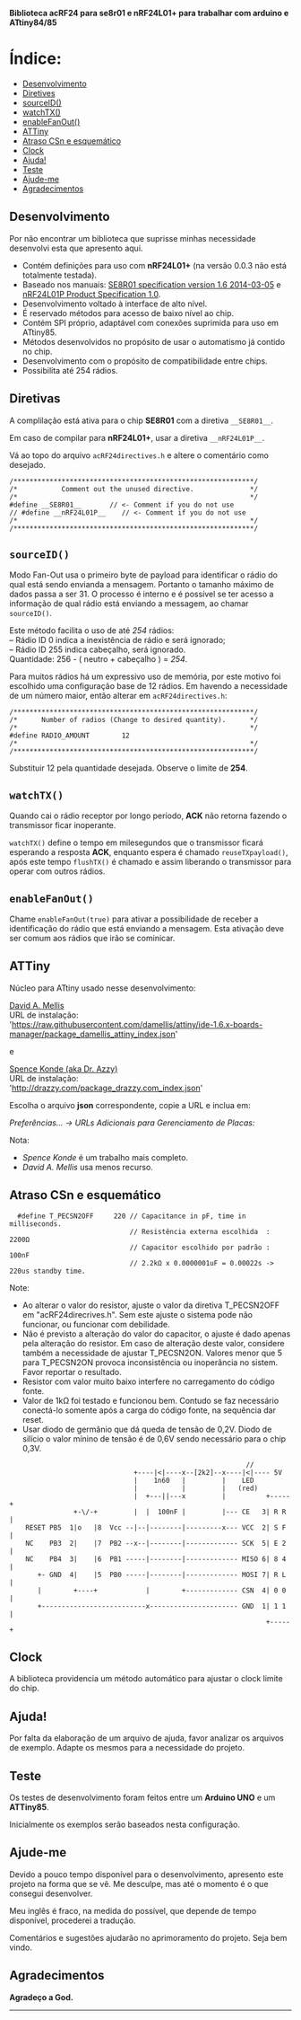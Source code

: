
**Biblioteca acRF24 para se8r01 e nRF24L01+ para trabalhar com arduino e ATtiny84/85**

# Índice:
- [Desenvolvimento](https://github.com/neimar2009/acRF24/blob/master/docs/README_pt-br.md#desenvolvimento)
- [Diretives](https://github.com/neimar2009/acRF24/blob/master/docs/README_pt-br.md#diretivas)    
- [sourceID()](https://github.com/neimar2009/acRF24/blob/master/docs/README_pt-br.md#sourceid)    
- [watchTX()](https://github.com/neimar2009/acRF24/blob/master/docs/README_pt-br.md#watchtx)    
- [enableFanOut()](https://github.com/neimar2009/acRF24/blob/master/docs/README_pt-br.md#enablefanout)    
- [ATTiny](https://github.com/neimar2009/acRF24/blob/master/docs/README_pt-br.md#attiny)    
- [Atraso CSn e esquemático](https://github.com/neimar2009/acRF24/blob/master/docs/README_pt-br.md#atraso-csn-e-esquemático)    
- [Clock](https://github.com/neimar2009/acRF24/blob/master/docs/README_pt-br.md#clock)    
- [Ajuda!](https://github.com/neimar2009/acRF24/blob/master/docs/README_pt-br.md#ajuda)
- [Teste](https://github.com/neimar2009/acRF24/blob/master/docs/README_pt-br.md#teste)
- [Ajude-me](https://github.com/neimar2009/acRF24/blob/master/docs/README_pt-br.md#ajude-me)
- [Agradecimentos](https://github.com/neimar2009/acRF24/blob/master/docs/README_pt-br.md#agradecimentos)

Desenvolvimento
------------
Por não encontrar um biblioteca que suprisse minhas necessidade desenvolvi esta que apresento aqui.
* Contém definições para uso com **nRF24L01+** (na versão 0.0.3 não está totalmente testada).
* Baseado nos manuais:
[SE8R01 specification version 1.6 2014-03-05](http://community.atmel.com/sites/default/files/forum_attachments/SE8R01_DataSheet_v1%20-%20副本.pdf)
 e [nRF24L01P Product Specification 1.0](https://www.nordicsemi.com/eng/content/download/2726/34069/file/nRF24L01P_Product_Specification_1_0.pdf).
* Desenvolvimento voltado à interface de alto nível.
* É reservado métodos para acesso de baixo nível ao chip.
* Contém SPI próprio, adaptável com conexões suprimida para uso em ATtiny85.
* Métodos desenvolvidos no propósito de usar o automatismo já contido no chip.
* Desenvolvimento com o propósito de compatibilidade entre chips.
* Possibilita até 254 rádios.


Diretivas
------------
  A complilação está ativa para o chip **SE8R01** com a diretiva `__SE8R01__`.

  Em caso de compilar para **nRF24L01+**, usar a diretiva `__nRF24L01P__`.

  Vá ao topo do arquivo `acRF24directives.h` e altere o comentário como desejado.

```
/************************************************************/
/*           Comment out the unused directive.              */
/*                                                          */
#define __SE8R01__       // <- Comment if you do not use
// #define __nRF24L01P__    // <- Comment if you do not use
/*                                                          */
/************************************************************/
```


`sourceID()`
------------
  Modo Fan-Out usa o primeiro byte de payload para identificar o rádio do qual
  está sendo envianda a mensagem. Portanto o tamanho máximo de dados passa a
  ser 31. O processo é interno e é possível se ter acesso a informação de qual
  rádio está enviando a messagem, ao chamar `sourceID()`.

  Este método facilita o uso de até *254* rádios:    
  – Rádio ID 0 indica a inexistência de rádio e será ignorado;    
  – Rádio ID 255 indica cabeçalho, será ignorado.    
  Quantidade: 256 - ( neutro + cabeçalho ) = *254*.

  Para muitos rádios há um expressivo uso de memória, por este motivo foi escolhido uma
  configuração base de 12 rádios. Em havendo a necessidade de um número maior,
  então alterar em `acRF24directives.h`:

```
/************************************************************/
/*      Number of radios (Change to desired quantity).      */
/*                                                          */
#define RADIO_AMOUNT        12
/*                                                          */
/************************************************************/
```

  Substituir 12 pela quantidade desejada. Observe o limite de **254**.


`watchTX()`
------------
  Quando cai o rádio receptor por longo período, **ACK** não retorna fazendo o
  transmissor ficar inoperante.

  `watchTX()` define o tempo em milesegundos que o transmissor ficará esperando
  a resposta **ACK**, enquanto espera é chamado `reuseTXpayload()`, após este
  tempo `flushTX()` é chamado e assim liberando o transmissor para operar com
  outros rádios.


`enableFanOut()`
------------
  Chame `enableFanOut(true)` para ativar a possibilidade de receber a
  identificação do rádio que está enviando a mensagem. Esta ativação deve ser
  comum aos rádios que irão se cominicar.


ATTiny
------------
  Núcleo para ATtiny usado nesse desenvolvimento:

  [David A. Mellis](https://github.com/damellis/attiny)    
  URL de instalação:    
  'https://raw.githubusercontent.com/damellis/attiny/ide-1.6.x-boards-manager/package_damellis_attiny_index.json'

  e

  [Spence Konde (aka Dr. Azzy)](https://github.com/SpenceKonde/ATTinyCore)    
  URL de instalação:    
  'http://drazzy.com/package_drazzy.com_index.json'

  Escolha o arquivo **json** correspondente, copie a URL e inclua em:

  _Preferências... -> URLs Adicionais para Gerenciamento de Placas:_

  Nota:
  - _Spence Konde_ é um trabalho mais completo.
  - _David A. Mellis_ usa menos recurso.

Atraso CSn e esquemático
------------
```   
  #define T_PECSN2OFF     220 // Capacitance in pF, time in milliseconds.
                              // Resistência externa escolhida  : 2200Ω
                              // Capacitor escolhido por padrão : 100nF
                              // 2.2kΩ x 0.0000001uF = 0.00022s -> 220us standby time.
```
  Note:
  * Ao alterar o valor do resistor, ajuste o valor da diretiva T_PECSN2OFF
    em "acRF24direcrives.h". Sem este ajuste o sistema pode não funcionar,
    ou funcionar com debilidade.    
  * Não é previsto a alteração do valor do capacitor, o ajuste é dado apenas pela
    alteração do resistor. Em caso de alteração deste valor, considere também a
    necessidade de ajustar T\_PECSN2ON. Valores menor que 5 para T_PECSN2ON provoca
    inconsistência ou inoperância no sistem. Favor reportar o resultado.
  * Resistor com valor muito baixo interfere no carregamento do código fonte.
  * Valor de 1kΩ foi testado e funcionou bem. Contudo se faz necessário
    conectá-lo somente após a carga do código fonte, na sequência dar reset.
  * Usar diodo de germânio que dá queda de tensão de 0,2V. Diodo de silício
    o valor mínino de tensão é de 0,6V sendo necessário para o chip 0,3V.
```
                                                           //
                               +----|<|----x--[2k2]--x----|<|---- 5V
                               |    1n60   |         |    LED
                               |           |         |   (red)
                               |  +---||---x         |          +-----+
                +-\/-+         |  |  100nF |         |--- CE   3| R R |
    RESET PB5  1|o   |8  Vcc --|--|--------|---------x--- VCC  2| S F |
    NC    PB3  2|    |7  PB2 --x--|--------|------------- SCK  5| E 2 |
    NC    PB4  3|    |6  PB1 -----|--------|------------- MISO 6| 8 4 |
       +- GND  4|    |5  PB0 -----|--------|------------- MOSI 7| R L |
       |        +----+            |        +------------- CSN  4| 0 0 |
       +--------------------------x---------------------- GND  1| 1 1 |
                                                                +-----+
```


Clock
------------
  A biblioteca providencia um método automático para ajustar o clock limite do chip.


Ajuda!
------------
  Por falta da elaboração de um arquivo de ajuda, favor analizar os arquivos de
  exemplo. Adapte os mesmos para a necessidade do projeto.


Teste
------------
  Os testes de desenvolvimento foram feitos entre um **Arduino UNO** e um **ATTiny85**.

  Inicialmente os exemplos serão baseados nesta configuração.


Ajude-me
------------
  Devido a pouco tempo disponível para o desenvolvimento, apresento este projeto
  na forma que se vê. Me desculpe, mas até o momento é o que consegui desenvolver.

  Meu inglês é fraco, na medida do possível, que depende de tempo disponível,
  procederei a tradução.

  Comentários e sugestões ajudarão no aprimoramento do projeto. Seja bem vindo.


Agradecimentos
------------
  **Agradeço a God.**

------------
